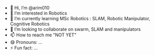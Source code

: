 - 👋 Hi, I’m @arim010
- 👀 I’m interested in Robotics
- 🌱 I’m currently learning MSc Robotics : SLAM, Robotic Manipulator, Cognitive Robotics 
- 💞️ I’m looking to collaborate on swarm, SLAM and manipulators 
- 📫 How to reach me "NOT YET"
- 😄 Pronouns: ...
- ⚡ Fun fact: ...

<!---
arim010/arim010 is a ✨ special ✨ repository because its `README.md` (this file) appears on your GitHub profile.
You can click the Preview link to take a look at your changes.
--->
